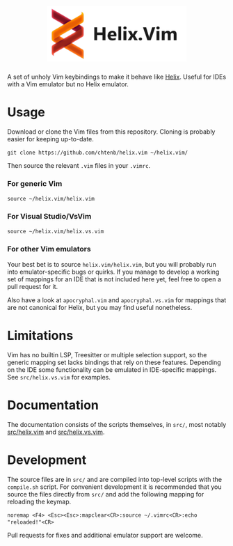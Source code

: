 <div align="center">

<h1>
<picture>
  <source media="(prefers-color-scheme: dark)" srcset="logo_dark.png">
  <source media="(prefers-color-scheme: light)" srcset="logo_light.png">
  <img alt="Helix.vim" height="128" src="logo_light.png">
</picture>
</h1>

</div>

A set of unholy Vim keybindings to make it behave like [Helix](https://github.com/helix-editor/helix).
Useful for IDEs with a Vim emulator but no Helix emulator.

# Usage

Download or clone the Vim files from this repository.
Cloning is probably easier for keeping up-to-date.

```
git clone https://github.com/chtenb/helix.vim ~/helix.vim/
```

Then source the relevant `.vim` files in your `.vimrc`.

### For generic Vim

```
source ~/helix.vim/helix.vim
```

### For Visual Studio/VsVim

```
source ~/helix.vim/helix.vs.vim
```

### For other Vim emulators

Your best bet is to source `helix.vim/helix.vim`, but you will probably run into emulator-specific bugs or quirks.
If you manage to develop a working set of mappings for an IDE that is not included here yet, feel free to open a pull request for it.

Also have a look at `apocryphal.vim` and `apocryphal.vs.vim` for mappings that are not canonical for Helix, but you may find useful nonetheless.

# Limitations

Vim has no builtin LSP, Treesitter or multiple selection support, so the generic mapping set lacks bindings that rely on these features.
Depending on the IDE some functionality can be emulated in IDE-specific mappings.
See `src/helix.vs.vim` for examples.

# Documentation

The documentation consists of the scripts themselves, in `src/`, 
most notably [src/helix.vim](https://github.com/chtenb/helix.vim/blob/main/src/helix.vim) and [src/helix.vs.vim](https://github.com/chtenb/helix.vim/blob/main/src/helix.vs.vim).

# Development

The source files are in `src/` and are compiled into top-level scripts with the `compile.sh` script.
For convenient development it is recommended that you source the files directly from `src/` and add the following mapping for reloading the keymap.

```
noremap <F4> <Esc><Esc>:mapclear<CR>:source ~/.vimrc<CR>:echo "reloaded!"<CR>
```

Pull requests for fixes and additional emulator support are welcome.
